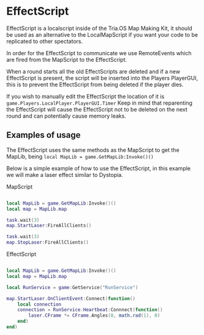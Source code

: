 # EffectScript

EffectScript is a localscript inside of the Tria.OS Map Making Kit, it should be used as an alternative to the LocalMapScript if you want your code to be replicated to other spectators.
 
In order for the EffectScript to communicate we use RemoteEvents which are fired from the MapScript to the EffectScript.
 
When a round starts all the old EffectScripts are deleted and if a new EffectScript is present, the script will be inserted into the Players PlayerGUI, this is to prevent the EffectScript from being deleted if the player dies.

If you wish to manually edit the EffectScript the location of it is `game.Players.LocalPlayer.PlayerGUI.Timer`
Keep in mind that reparenting the EffectScript will cause the EffectScript not to be deleted on the next round and can potentially cause memory leaks.

## Examples of usage

The EffectScript uses the same methods as the MapScript to get the MapLib, being 
`local MapLib = game.GetMapLib:Invoke()()`

Below is a simple example of how to use the EffectScript, in this example we will make a laser effect similar to Dystopia.

MapScript
```lua

local MapLib = game.GetMapLib:Invoke()()
local map = MapLib.map

task.wait(3)
map.StartLaser:FireAllClients()

task.wait(3)
map.StopLaser:FireAllClients()
```

EffectScript
```lua

local MapLib = game.GetMapLib:Invoke()()
local map = MapLib.map

local RunService = game:GetService("RunService")

map.StartLaser.OnClientEvent:Connect(function()
    local connection
    connection = RunService.Heartbeat:Connnect(function()
        laser.CFrame *= CFrame.Angles(0, math.rad(1), 0)
    end)
end)

```





